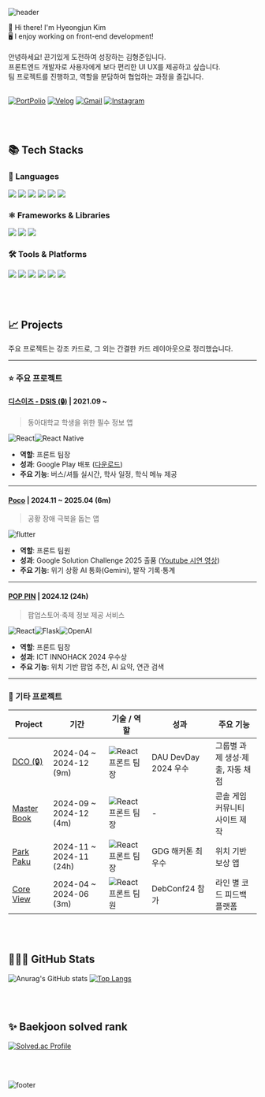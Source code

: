 ![header](https://capsule-render.vercel.app/api?type=waving&height=200&color=gradient&text=Hi!%20I'm%20Hyeongjun%20Kim&section=header&reversal=false&textBg=false&fontAlign=50&fontSize=40&fontAlignY=30&animation=fadeIn)

👋 Hi there! I'm Hyeongjun Kim <br>
🖥️ I enjoy working on front-end development! <br> <br>
안녕하세요! 끈기있게 도전하여 성장하는 김형준입니다. <br>
프론트엔드 개발자로 사용자에게 보다 편리한 UI UX를 제공하고 싶습니다. <br>
팀 프로젝트를 진행하고, 역할을 분담하여 협업하는 과정을 즐깁니다. <br>
<br>

<a href="https://hyoengjun.notion.site/Portfolio-13506e9b95654172a98e223fc6c407ce">
<img alt="PortPolio" src="https://img.shields.io/badge/PortFolio-000000.svg?&style=for-the-badge&logo=Notion&logoColor=white"/></a>
<a href="https://velog.io/@hyeongjun">
<img alt="Velog" src="https://img.shields.io/badge/Velog-20C997.svg?&style=for-the-badge&logo=Velog&logoColor=white"/></a>
<a href="mailto:khj029956@gmail.com">
<img alt="Gmail" src="https://img.shields.io/badge/Gmail-EA4335.svg?&style=for-the-badge&logo=Gmail&logoColor=white"/></a>
<a href="https://www.instagram.com/__hyeong_jun__/">
<img alt="Instagram" src="https://img.shields.io/badge/Instagram-E4405F.svg?&style=for-the-badge&logo=Instagram&logoColor=white"/></a>

<br><br>

## 📚 Tech Stacks

<div align="start">

### 📝 Languages
<p>
  <img src="https://img.shields.io/badge/JavaScript-F7DF1E?style=for-the-badge&logo=javascript&logoColor=black"/>
  <img src="https://img.shields.io/badge/Dart-0175C2?style=for-the-badge&logo=dart&logoColor=white"/>
  <img src="https://img.shields.io/badge/C++-00599C?style=for-the-badge&logo=c%2B%2B&logoColor=white"/>
  <img src="https://img.shields.io/badge/C-00599C?style=for-the-badge&logo=C&logoColor=white"/>
  <img src="https://img.shields.io/badge/Python-3776AB?style=for-the-badge&logo=Python&logoColor=white"/>
  <img src="https://img.shields.io/badge/Java-007396?style=for-the-badge&logo=java&logoColor=white"/>
</p>

### ⚛️ Frameworks & Libraries
<p>
  <img src="https://img.shields.io/badge/React-61DAFB?style=for-the-badge&logo=react&logoColor=black"/>
  <img src="https://img.shields.io/badge/Flutter-02569B?style=for-the-badge&logo=flutter&logoColor=white"/>
  <img src="https://img.shields.io/badge/OpenAI-412991?style=for-the-badge&logo=openai&logoColor=white"/>
</p>

### 🛠️ Tools & Platforms
<p>
  <img src="https://img.shields.io/badge/VS%20Code-007ACC?style=for-the-badge&logo=visualstudiocode&logoColor=white"/>
  <img src="https://img.shields.io/badge/Visual%20Studio-5C2D91?style=for-the-badge&logo=visualstudio&logoColor=white"/>
  <img src="https://img.shields.io/badge/GitHub-181717?style=for-the-badge&logo=github&logoColor=white"/>
  <img src="https://img.shields.io/badge/Figma-F24E1E?style=for-the-badge&logo=figma&logoColor=white"/>
  <img src="https://img.shields.io/badge/Notion-000000?style=for-the-badge&logo=notion&logoColor=white"/>
  <img src="https://img.shields.io/badge/Docker-2496ED?style=for-the-badge&logo=docker&logoColor=white"/>
</p>

</div>


<br><br>


## 📈 Projects
주요 프로젝트는 강조 카드로, 그 외는 간결한 카드 레이아웃으로 정리했습니다.

---

### ⭐ 주요 프로젝트

#### [디스이즈 - DSIS (🔒)](https://github.com/HyeongJun02) | 2021.09 ~
> 동아대학교 학생을 위한 필수 정보 앱

<img alt="React" src="https://img.shields.io/badge/React-81DEFF.svg?&style=flat-square&logo=React&logoColor=087EA4"/><img alt="React Native" src="https://img.shields.io/badge/React Native-06607D.svg?&style=flat-square&logo=React&logoColor=087EA4"/>

- **역할**: 프론트 팀장
- **성과**: Google Play 배포 ([다운로드](https://play.google.com/store/apps/details?id=kr.co.thisis.dsisproject))
- **주요 기능**: 버스/셔틀 실시간, 학사 일정, 학식 메뉴 제공

---

#### [Poco](https://github.com/GDG-Solution/GDG-Front) | 2024.11 ~ 2025.04 (6m)
> 공황 장애 극복을 돕는 앱

<img alt="flutter" src="https://img.shields.io/badge/flutter-3776AB?style=flat-square&logo=flutter&logoColor=white">

- **역할**: 프론트 팀원 
- **성과**: Google Solution Challenge 2025 출품 ([Youtube 시연 영상](https://www.youtube.com/watch?v=yBWpN-qHgEc))
- **주요 기능**: 위기 상황 AI 통화(Gemini), 발작 기록·통계

---

#### [POP PIN](https://github.com/INNOHACK-SWGong/POP-PIN) | 2024.12 (24h)
> 팝업스토어·축제 정보 제공 서비스

<img alt="React" src="https://img.shields.io/badge/React-81DEFF.svg?&style=flat-square&logo=React&logoColor=087EA4"/><img alt="Flask" src="https://img.shields.io/badge/Flask-FFFFFF.svg?&style=flat-square&logo=Flask&logoColor=black"/><img alt="OpenAI" src="https://img.shields.io/badge/OpenAI-181717?style=flat-square&logo=OpenAI&logoColor=white">

- **역할**: 프론트 팀장
- **성과**: ICT INNOHACK 2024 우수상
- **주요 기능**: 위치 기반 팝업 추천, AI 요약, 연관 검색

---

### 📂 기타 프로젝트

<div align="start">

| Project | 기간 | 기술 / 역할 | 성과 | 주요 기능 |
|---------|------|-------------|------|-----------|
| [DCO (🔒)]() | 2024-04 ~ 2024-12 (9m) | <img alt="React" src="https://img.shields.io/badge/React-81DEFF.svg?&style=flat-square&logo=React&logoColor=087EA4"/> 프론트 팀장 | DAU DevDay 2024 우수 | 그룹별 과제 생성·제출, 자동 채점 |
| [Master Book](https://github.com/Master-Book/MasterBook-FrontEnd) | 2024-09 ~ 2024-12 (4m) | <img alt="React" src="https://img.shields.io/badge/React-81DEFF.svg?&style=flat-square&logo=React&logoColor=087EA4"/> 프론트 팀장 | - | 콘솔 게임 커뮤니티 사이트 제작 |
| [Park Paku](https://github.com/parkpaku/parkpaku_front) | 2024-11 ~ 2024-11 (24h) | <img alt="React" src="https://img.shields.io/badge/React-81DEFF.svg?&style=flat-square&logo=React&logoColor=087EA4"/> 프론트 팀장 | GDG 해커톤 최우수 | 위치 기반 보상 앱 |
| [Core View](https://github.com/Core-View/Front-End) | 2024-04 ~ 2024-06 (3m) | <img alt="React" src="https://img.shields.io/badge/React-81DEFF.svg?&style=flat-square&logo=React&logoColor=087EA4"/> 프론트 팀원 | DebConf24 참가 | 라인 별 코드 피드백 플랫폼 |

</div>

<br><br>

## 👨🏻‍💻 GitHub Stats
![Anurag's GitHub stats](https://github-readme-stats.vercel.app/api?username=hyeongjun02&show_icons=true&theme=radical)
[![Top Langs](https://github-readme-stats.vercel.app/api/top-langs/?username=hyeongjun02&layout=compact)](https://github.com/delay-100/github-readme-stats)

<br><br>

## ✨ Baekjoon solved rank
[![Solved.ac Profile](http://mazassumnida.wtf/api/v2/generate_badge?boj=khj4295233)](https://solved.ac/khj4295233)

<br><br>


![footer](https://capsule-render.vercel.app/api?type=waving&height=200&color=gradient&text=Thank%20you&section=footer&reversal=false&textBg=false&fontAlign=50&fontSize=40&fontAlignY=70&animation=fadeIn&descAlign=50)
